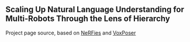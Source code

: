 ## Scaling Up Natural Language Understanding for Multi-Robots Through the Lens of Hierarchy

Project page source, based on [NeRFies](https://nerfies.github.io/) and [VoxPoser](https://voxposer.github.io/)